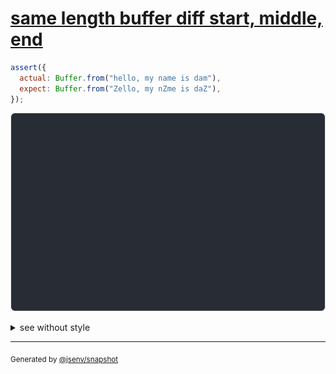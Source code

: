 # [same length buffer diff start, middle, end](../../array_typed.test.js#L47)

```js
assert({
  actual: Buffer.from("hello, my name is dam"),
  expect: Buffer.from("Zello, my nZme is daZ"),
});
```

![img](throw.svg)

<details>
  <summary>see without style</summary>

```console
AssertionError: actual and expect are different

actual: Buffer [
  104,
  101,
  ↕ 8 values ↕
  110,
  97,
  109,
  ↓ 8 values ↓ (1 modified)
]
expect: Buffer [
  90,
  101,
  ↕ 8 values ↕
  110,
  90,
  109,
  ↓ 8 values ↓ (1 modified)
]
```

</details>

---
<sub>
  Generated by <a href="https://github.com/jsenv/core/tree/main/packages/independent/snapshot">@jsenv/snapshot</a>
</sub>